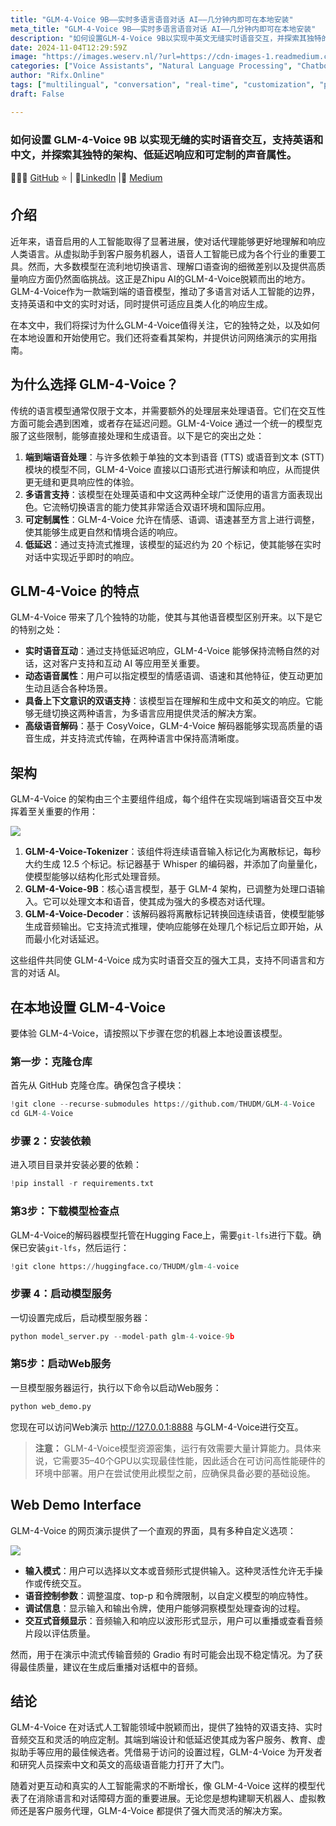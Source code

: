 ```yaml
---
title: "GLM-4-Voice 9B——实时多语言语音对话 AI——几分钟内即可在本地安装"
meta_title: "GLM-4-Voice 9B——实时多语言语音对话 AI——几分钟内即可在本地安装"
description: "如何设置GLM-4-Voice 9B以实现中英文无缝实时语音交互，并探索其独特的架构……"
date: 2024-11-04T12:29:59Z
image: "https://images.weserv.nl/?url=https://cdn-images-1.readmedium.com/v2/resize:fit:800/1*LATTpEc2AHvqgVyPKSzW7A.jpeg"
categories: ["Voice Assistants", "Natural Language Processing", "Chatbots"]
author: "Rifx.Online"
tags: ["multilingual", "conversation", "real-time", "customization", "performance"]
draft: False

---
```


### 如何设置 GLM\-4\-Voice 9B 以实现无缝的实时语音交互，支持英语和中文，并探索其独特的架构、低延迟响应和可定制的声音属性。

👨🏾‍💻 [GitHub](https://github.com/mdmonsurali) ⭐️ \| 👔[LinkedIn](https://www.linkedin.com/in/mdmonsurali/) \|📝 [Medium](https://medium.com/@monsuralirana)



## 介绍

近年来，语音启用的人工智能取得了显著进展，使对话代理能够更好地理解和响应人类语言。从虚拟助手到客户服务机器人，语音人工智能已成为各个行业的重要工具。然而，大多数模型在流利地切换语言、理解口语查询的细微差别以及提供高质量响应方面仍然面临挑战。这正是Zhipu AI的GLM-4-Voice脱颖而出的地方。GLM-4-Voice作为一款端到端的语音模型，推动了多语言对话人工智能的边界，支持英语和中文的实时对话，同时提供可适应且类人化的响应生成。

在本文中，我们将探讨为什么GLM-4-Voice值得关注，它的独特之处，以及如何在本地设置和开始使用它。我们还将查看其架构，并提供访问网络演示的实用指南。

## 为什么选择 GLM-4-Voice？

传统的语言模型通常仅限于文本，并需要额外的处理层来处理语音。它们在交互性方面可能会遇到困难，或者存在延迟问题。GLM-4-Voice 通过一个统一的模型克服了这些限制，能够直接处理和生成语音。以下是它的突出之处：

1. **端到端语音处理**：与许多依赖于单独的文本到语音 (TTS) 或语音到文本 (STT) 模块的模型不同，GLM-4-Voice 直接以口语形式进行解读和响应，从而提供更无缝和更具响应性的体验。
2. **多语言支持**：该模型在处理英语和中文这两种全球广泛使用的语言方面表现出色。它流畅切换语言的能力使其非常适合双语环境和国际应用。
3. **可定制属性**：GLM-4-Voice 允许在情感、语调、语速甚至方言上进行调整，使其能够生成更自然和情境合适的响应。
4. **低延迟**：通过支持流式推理，该模型的延迟约为 20 个标记，使其能够在实时对话中实现近乎即时的响应。

## GLM\-4\-Voice 的特点

GLM\-4\-Voice 带来了几个独特的功能，使其与其他语音模型区别开来。以下是它的特别之处：

* **实时语音互动**：通过支持低延迟响应，GLM\-4\-Voice 能够保持流畅自然的对话，这对客户支持和互动 AI 等应用至关重要。
* **动态语音属性**：用户可以指定模型的情感语调、语速和其他特征，使互动更加生动且适合各种场景。
* **具备上下文意识的双语支持**：该模型旨在理解和生成中文和英文的响应。它能够无缝切换这两种语言，为多语言应用提供灵活的解决方案。
* **高级语音解码**：基于 CosyVoice，GLM\-4\-Voice 解码器能够实现高质量的语音生成，并支持流式传输，在两种语言中保持高清晰度。

## 架构

GLM\-4\-Voice 的架构由三个主要组件组成，每个组件在实现端到端语音交互中发挥着至关重要的作用：

![](https://images.weserv.nl/?url=https://cdn-images-1.readmedium.com/v2/resize:fit:800/1*nJsKHtxSblNkixPIBZpWyQ.jpeg)

1. **GLM\-4\-Voice\-Tokenizer**：该组件将连续语音输入标记化为离散标记，每秒大约生成 12.5 个标记。标记器基于 Whisper 的编码器，并添加了向量量化，使模型能够以结构化形式处理音频。
2. **GLM\-4\-Voice\-9B**：核心语言模型，基于 GLM\-4 架构，已调整为处理口语输入。它可以处理文本和语音，使其成为强大的多模态对话代理。
3. **GLM\-4\-Voice\-Decoder**：该解码器将离散标记转换回连续语音，使模型能够生成音频输出。它支持流式推理，使响应能够在处理几个标记后立即开始，从而最小化对话延迟。

这些组件共同使 GLM\-4\-Voice 成为实时语音交互的强大工具，支持不同语言和方言的对话 AI。

## 在本地设置 GLM\-4\-Voice

要体验 GLM\-4\-Voice，请按照以下步骤在您的机器上本地设置该模型。

### 第一步：克隆仓库

首先从 GitHub 克隆仓库。确保包含子模块：

```python
!git clone --recurse-submodules https://github.com/THUDM/GLM-4-Voice
cd GLM-4-Voice
```

### 步骤 2：安装依赖

进入项目目录并安装必要的依赖：

```python
!pip install -r requirements.txt
```

### 第3步：下载模型检查点

GLM\-4\-Voice的解码器模型托管在Hugging Face上，需要`git-lfs`进行下载。确保已安装`git-lfs`，然后运行：

```python
!git clone https://huggingface.co/THUDM/glm-4-voice
```

### 步骤 4：启动模型服务

一切设置完成后，启动模型服务器：

```python
python model_server.py --model-path glm-4-voice-9b
```

### 第5步：启动Web服务

一旦模型服务器运行，执行以下命令以启动Web服务：

```python
python web_demo.py
```

您现在可以访问Web演示 [http://127\.0\.0\.1:8888](http://127.0.0.1:8888) 与GLM\-4\-Voice进行交互。

> **注意：** GLM\-4\-Voice模型资源密集，运行有效需要大量计算能力。具体来说，它需要35–40个GPU以实现最佳性能，因此适合在可访问高性能硬件的环境中部署。用户在尝试使用此模型之前，应确保具备必要的基础设施。

## Web Demo Interface

GLM\-4\-Voice 的网页演示提供了一个直观的界面，具有多种自定义选项：

![](https://images.weserv.nl/?url=https://cdn-images-1.readmedium.com/v2/resize:fit:800/1*scbHOUXqMW5KGAcT3Bq1Eg.png)

* **输入模式**：用户可以选择以文本或音频形式提供输入。这种灵活性允许无手操作或传统交互。
* **语音控制参数**：调整温度、top\-p 和令牌限制，以自定义模型的响应特性。
* **调试信息**：显示输入和输出令牌，使用户能够洞察模型处理查询的过程。
* **交互式音频显示**：音频输入和响应以波形形式显示，用户可以重播或查看音频片段以评估质量。

然而，用于在演示中流式传输音频的 Gradio 有时可能会出现不稳定情况。为了获得最佳质量，建议在生成后重播对话框中的音频。

## 结论

GLM\-4\-Voice 在对话式人工智能领域中脱颖而出，提供了独特的双语支持、实时音频交互和灵活的响应定制。其端到端设计和低延迟使其成为客户服务、教育、虚拟助手等应用的最佳候选者。凭借易于访问的设置过程，GLM\-4\-Voice 为开发者和研究人员探索中文和英文的高级语音能力打开了大门。

随着对更互动和真实的人工智能需求的不断增长，像 GLM\-4\-Voice 这样的模型代表了在消除语言和对话障碍方面的重要进展。无论您是想构建聊天机器人、虚拟教师还是客户服务代理，GLM\-4\-Voice 都提供了强大而灵活的解决方案。



